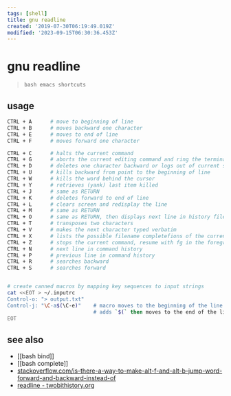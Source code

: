 ```yaml
---
tags: [shell]
title: gnu readline
created: '2019-07-30T06:19:49.019Z'
modified: '2023-09-15T06:30:36.453Z'
---
```


# gnu readline

> `bash emacs shortcuts`

## usage

```sh
CTRL + A      # move to beginning of line
CTRL + B      # moves backward one character
CTRL + E      # moves to end of line
CTRL + F      # moves forward one character

CTRL + C      # halts the current command
CTRL + G      # aborts the current editing command and ring the terminal bell
CTRL + D      # deletes one character backward or logs out of current session, similar to exit
CTRL + U      # kills backward from point to the beginning of line
CTRL + W      # kills the word behind the cursor
CTRL + Y      # retrieves (yank) last item killed
CTRL + J      # same as RETURN
CTRL + K      # deletes forward to end of line
CTRL + L      # clears screen and redisplay the line
CTRL + M      # same as RETURN
CTRL + O      # same as RETURN, then displays next line in history file
CTRL + T      # transposes two characters
CTRL + V      # makes the next character typed verbatim
CTRL + X      # lists the possible filename completefions of the current word
CTRL + Z      # stops the current command, resume with fg in the foreground or bg in the background
CTRL + N      # next line in command history
CTRL + P      # previous line in command history
CTRL + R      # searches backward
CTRL + S      # searches forward


# create canned macros by mapping key sequences to input strings
cat <<EOT > ~/.inputrc
Control-o: "> output.txt"
Control-j: "\C-a$(\C-e)"    # macro moves to the beginning of the line with Ctrl-A, 
                            # adds `$(` then moves to the end of the line with Ctrl-E and adds `)`
EOT
```

## see also

- [[bash bind]]
- [[bash complete]]
- [stackoverflow.com/is-there-a-way-to-make-alt-f-and-alt-b-jump-word-forward-and-backward-instead-of](https://stackoverflow.com/questions/20146972/is-there-a-way-to-make-alt-f-and-alt-b-jump-word-forward-and-backward-instead-of)
- [readline - twobithistory.org](https://twobithistory.org/2019/08/22/readline.html)
